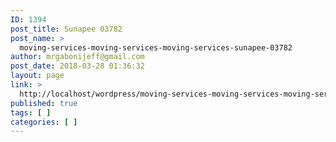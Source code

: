 ```yaml
---
ID: 1394
post_title: Sunapee 03782
post_name: >
  moving-services-moving-services-moving-services-sunapee-03782
author: mrgabonijeff@gmail.com
post_date: 2018-03-28 01:36:32
layout: page
link: >
  http://localhost/wordpress/moving-services-moving-services-moving-services-sunapee-03782/
published: true
tags: [ ]
categories: [ ]
---
```

